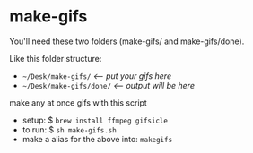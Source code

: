 # make-gifs

You'll need these two folders (make-gifs/ and make-gifs/done).

Like this folder structure:

- `~/Desk/make-gifs/` *<-- put your gifs here*
- `~/Desk/make-gifs/done/` *<-- output will be here*

make any at once gifs with this script

* setup: $ `brew install ffmpeg gifsicle`
* to run: $ `sh make-gifs.sh`
* make a alias for the above into: `makegifs`
